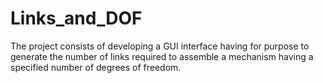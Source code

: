 # Links_and_DOF
The project consists of developing a GUI interface having for purpose to generate the number of links required to assemble a mechanism having a specified number of degrees of freedom. 
